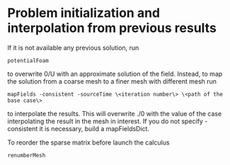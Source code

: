 # Problem initialization and interpolation from previous results


If it is not available any previous solution, run

```console
potentialFoam
```

to overwrite 0/U with an approximate solution of the field. Instead, to
map the solution from a coarse mesh to a finer mesh with different mesh
run

```console
mapFields -consistent -sourceTime \<iteration number\> \<path of the
base case\>
```
to interpolate the results. This will overwrite ./0 with the value of
the case interpolating the result in the mesh in interest. If you do not
specify -consistent it is necessary, build a mapFieldsDict.

To reorder the sparse matrix before launch the calculus
```console
renumberMesh
```